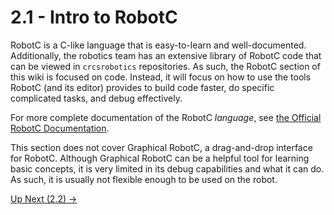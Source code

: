 # 2.1 - Intro to RobotC

RobotC is a C-like language that is easy-to-learn and well-documented. Additionally, the robotics team has an extensive library of RobotC code that can be viewed in `crcsrobotics` repositories. As such, the RobotC section of this wiki is focused on code. Instead, it will focus on how to use the tools RobotC (and its editor) provides to build code faster, do specific complicated tasks, and debug effectively.

For more complete documentation of the RobotC *language*, see [the Official RobotC Documentation](https://www.robotc.net/WebHelpVEX/index.htm).

This section does not cover Graphical RobotC, a drag-and-drop interface for RobotC. Although Graphical RobotC can be a helpful tool for learning basic concepts, it is very limited in its debug capabilities and what it can do. As such, it is usually not flexible enough to be used on the robot.

[Up Next (2.2) ->](https://github.com/crcsrobotics/wiki/blob/main/2%20-%20ROBOTC/2%20-%20INTRO.md)